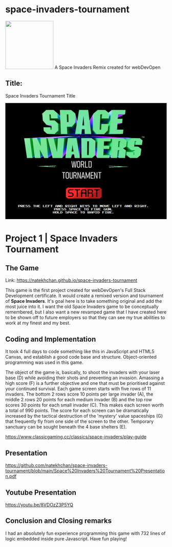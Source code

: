 # space-invaders-tournament
<img src="https://imgur.com/XOS1Vdh.png"  width="150px" height="150px">
A Space Invaders Remix created for webDevOpen



## Title:

Space Invaders Tournament Title

![SpaceInvadersTitle](https://github.com/natekhchan/space-invaders-tournament/blob/main/SpaceInvadersTournamentTitle.png)


# Project 1 | Space Invaders Tournament

## The Game

Link: https://natekhchan.github.io/space-invaders-tournament

This game is the first project created for webDevOpen's Full Stack Development certificate.  It would create a remixed version and tournament of **Space Invaders**.  It's goal here is to take something original and add the most juice into it.  I want the old Space Invaders game to be conceptually remembered, but I also want a new revamped game that I have created here to be shown off to future employers so that they can see my true abilities to work at my finest and my best.

## Coding and Implementation

It took 4 full days to code something like this in JavaScript and HTML5 Canvas, and establish a good code base and structure.   Object-oriented programming was used in this game.

The object of the game is, basically, to shoot the invaders with your laser base (D) while avoiding their shots and preventing an invasion. Amassing a high score (F) is a further objective and one that must be prioritised against your continued survival. Each game screen starts with five rows of 11 invaders. The bottom 2 rows score 10 points per large invader (A), the middle 2 rows 20 points for each medium invader (B) and the top row scores 30 points for each small invader (C). This makes each screen worth a total of 990 points. The score for each screen can be dramatically increased by the tactical destruction of the 'mystery' value spaceships (G) that frequently fly from one side of the screen to the other. Temporary sanctuary can be sought beneath the 4 base shelters (E).

https://www.classicgaming.cc/classics/space-invaders/play-guide

## Presentation

https://github.com/natekhchan/space-invaders-tournament/blob/main/Space%20Invaders%20Tournament%20Presentation.pdf

## Youtube Presentation

https://youtu.be/8VDOzZ3P5YQ

## Conclusion and Closing remarks

I had an absolutely fun experience programming this game with 732 lines of logic embedded inside pure Javascript.  Have fun playing!
